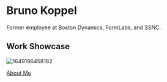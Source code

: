 # Bruno Koppel

Former employee at Boston Dynamics, FormLabs, and SSNC.

## Work Showcase
![1649196458182](https://github.com/user-attachments/assets/acbf2e3b-6198-4bb1-853d-b904f691845f)

[About Me](/aboutMe.md)
